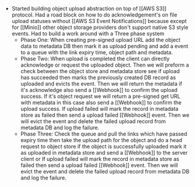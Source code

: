 - Started building object upload abstraction on top of [[AWS S3]] protocol. Had a road block on how to do acknowledgement's on file upload statuses without [[AWS S3 Event Notifications]] because except for [[Minio]] other object storage providers don't support native S3 style events. Had to build a work around with a Three phase system
	- Phase One: When creating pre-signed upload URL add the object data to metadata DB then mark it as upload pending and add a event to a queue with the link expiry time, object path and metadata.
	- Phase Two: When upload is completed the client can directly acknowledge or request the uploaded object. Then we will preform a check between the object store and metadata store see if upload has succeeded then marks the previously created DB record as uploaded and evicts the event. Then we will return the metadata if it's acknowledge also send a [[Webhook]] to confirm the upload success. If it's object request we will return a pre-signed get URL with metadata in this case also send a [[Webhook]] to confirm the upload success. If upload failed will mark the record in metadata store as failed then send a upload failed [[Webhook]] event. Then we will evict the event and delete the failed upload record from metadata DB and log the failure.
	- Phase Three: Check the queue and pull the links which have passed expiry time then take the upload path for the object and do a head request to object store if the object is successfully uploaded mark it as uploaded in metadata store and send a [[Webhook]] to the server client or If upload failed will mark the record in metadata store as failed then send a upload failed [[Webhook]] event. Then we will evict the event and delete the failed upload record from metadata DB and log the failure.